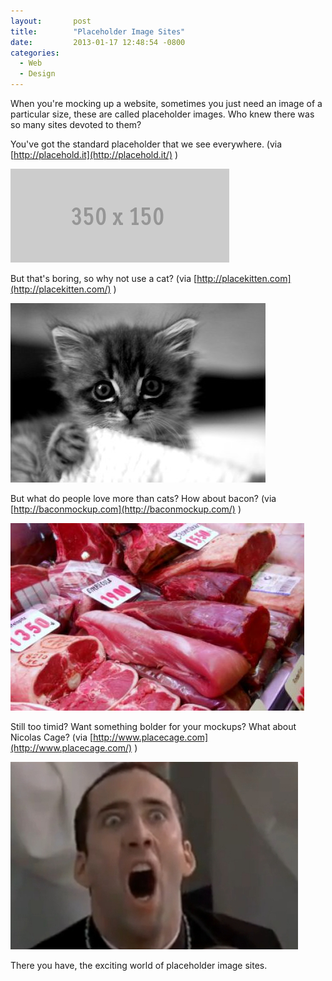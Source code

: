 ```yaml
---
layout:       post
title:        "Placeholder Image Sites"
date:         2013-01-17 12:48:54 -0800
categories:
  - Web
  - Design
---
```


When you're mocking up a website, sometimes you just need an image of a particular size, these are called placeholder images. Who knew there was so many sites devoted to them? 

 You've got the standard placeholder that we see everywhere. (via  [http://placehold.it](http://placehold.it/) ) 

 ![350x150.gif](/assets/import/7455fe494e08a01b6896365ee36f1172.gif) 

 But that's boring, so why not use a cat? (via  [http://placekitten.com](http://placekitten.com/) ) 

  ![287.jpg](/assets/import/4d7999a51a1a397189a6f98168bcde45.jpg)  

 But what do people love more than cats? How about bacon? (via  [http://baconmockup.com](http://baconmockup.com/) ) 

 ![baconmockup-470-300.jpg](/assets/import/2dc36990566f7acdc98716fec1051130.jpg) 

 Still too timid? Want something bolder for your mockups? What about Nicolas Cage? (via  [http://www.placecage.com](http://www.placecage.com/) ) 

 ![300.jpg](/assets/import/525248051c66c35c0b6f0fe454827537.jpg) 

 There you have, the exciting world of placeholder image sites. 

 
